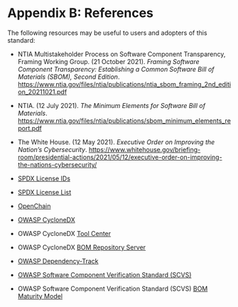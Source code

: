 # Appendix B: References

The following resources may be useful to users and adopters of this standard:

* NTIA Multistakeholder Process on Software Component Transparency, Framing Working Group. (21 October 2021). _Framing Software Component Transparency: Establishing a Common Software Bill of Materials (SBOM), Second Edition_. https://www.ntia.gov/files/ntia/publications/ntia_sbom_framing_2nd_edition_20211021.pdf
* NTIA. (12 July 2021). _The Minimum Elements for Software Bill of Materials_. https://www.ntia.gov/files/ntia/publications/sbom_minimum_elements_report.pdf
* The White House. (12 May 2021). _Executive Order on Improving the Nation’s Cybersecurity_. https://www.whitehouse.gov/briefing-room/presidential-actions/2021/05/12/executive-order-on-improving-the-nations-cybersecurity/

* [SPDX License IDs](https://spdx.dev/ids/)
* [SPDX License List](https://spdx.org/licenses/)
* [OpenChain](https://www.openchainproject.org/)
* [OWASP CycloneDX](https://cyclonedx.org/)
* OWASP CycloneDX [Tool Center](https://cyclonedx.org/tool-center/)
* OWASP CycloneDX [BOM Repository Server](https://github.com/CycloneDX/cyclonedx-bom-repo-server)
* [OWASP Dependency-Track](https://dependencytrack.org/)
* [OWASP Software Component Verification Standard (SCVS)](https://scvs.owasp.org/)
* OWASP Software Component Verification Standard (SCVS) [BOM Maturity Model](https://scvs.owasp.org/bom-maturity-model/)

<div style="page-break-after: always; visibility: hidden">
\newpage
</div>
